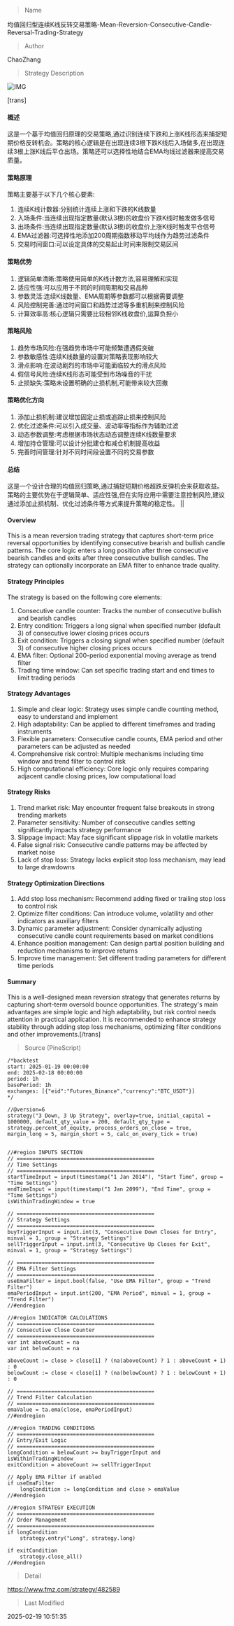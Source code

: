 
> Name

均值回归型连续K线反转交易策略-Mean-Reversion-Consecutive-Candle-Reversal-Trading-Strategy

> Author

ChaoZhang

> Strategy Description

![IMG](https://www.fmz.com/upload/asset/1dae1d30727352e93d1.png)

[trans]
#### 概述
这是一个基于均值回归原理的交易策略,通过识别连续下跌和上涨K线形态来捕捉短期价格反转机会。策略的核心逻辑是在出现连续3根下跌K线后入场做多,在出现连续3根上涨K线后平仓出场。策略还可以选择性地结合EMA均线过滤器来提高交易质量。

#### 策略原理 
策略主要基于以下几个核心要素:
1. 连续K线计数器:分别统计连续上涨和下跌的K线数量
2. 入场条件:当连续出现指定数量(默认3根)的收盘价下跌K线时触发做多信号
3. 出场条件:当连续出现指定数量(默认3根)的收盘价上涨K线时触发平仓信号
4. EMA过滤器:可选择性地添加200周期指数移动平均线作为趋势过滤条件
5. 交易时间窗口:可以设定具体的交易起止时间来限制交易区间

#### 策略优势
1. 逻辑简单清晰:策略使用简单的K线计数方法,容易理解和实现
2. 适应性强:可以应用于不同的时间周期和交易品种
3. 参数灵活:连续K线数量、EMA周期等参数都可以根据需要调整
4. 风险控制完善:通过时间窗口和趋势过滤等多重机制来控制风险
5. 计算效率高:核心逻辑只需要比较相邻K线收盘价,运算负担小

#### 策略风险
1. 趋势市场风险:在强趋势市场中可能频繁遭遇假突破
2. 参数敏感性:连续K线数量的设置对策略表现影响较大
3. 滑点影响:在波动剧烈的市场中可能面临较大的滑点风险
4. 假信号风险:连续K线形态可能受到市场噪音的干扰
5. 止损缺失:策略未设置明确的止损机制,可能带来较大回撤

#### 策略优化方向
1. 添加止损机制:建议增加固定止损或追踪止损来控制风险
2. 优化过滤条件:可以引入成交量、波动率等指标作为辅助过滤
3. 动态参数调整:考虑根据市场状态动态调整连续K线数量要求
4. 增加持仓管理:可以设计分批建仓和减仓机制提高收益
5. 完善时间管理:针对不同时间段设置不同的交易参数

#### 总结
这是一个设计合理的均值回归策略,通过捕捉短期价格超跌反弹机会来获取收益。策略的主要优势在于逻辑简单、适应性强,但在实际应用中需要注意控制风险,建议通过添加止损机制、优化过滤条件等方式来提升策略的稳定性。 ||

#### Overview
This is a mean reversion trading strategy that captures short-term price reversal opportunities by identifying consecutive bearish and bullish candle patterns. The core logic enters a long position after three consecutive bearish candles and exits after three consecutive bullish candles. The strategy can optionally incorporate an EMA filter to enhance trade quality.

#### Strategy Principles
The strategy is based on the following core elements:
1. Consecutive candle counter: Tracks the number of consecutive bullish and bearish candles
2. Entry condition: Triggers a long signal when specified number (default 3) of consecutive lower closing prices occurs
3. Exit condition: Triggers a closing signal when specified number (default 3) of consecutive higher closing prices occurs
4. EMA filter: Optional 200-period exponential moving average as trend filter
5. Trading time window: Can set specific trading start and end times to limit trading periods

#### Strategy Advantages
1. Simple and clear logic: Strategy uses simple candle counting method, easy to understand and implement
2. High adaptability: Can be applied to different timeframes and trading instruments
3. Flexible parameters: Consecutive candle counts, EMA period and other parameters can be adjusted as needed
4. Comprehensive risk control: Multiple mechanisms including time window and trend filter to control risk
5. High computational efficiency: Core logic only requires comparing adjacent candle closing prices, low computational load

#### Strategy Risks
1. Trend market risk: May encounter frequent false breakouts in strong trending markets
2. Parameter sensitivity: Number of consecutive candles setting significantly impacts strategy performance
3. Slippage impact: May face significant slippage risk in volatile markets
4. False signal risk: Consecutive candle patterns may be affected by market noise
5. Lack of stop loss: Strategy lacks explicit stop loss mechanism, may lead to large drawdowns

#### Strategy Optimization Directions
1. Add stop loss mechanism: Recommend adding fixed or trailing stop loss to control risk
2. Optimize filter conditions: Can introduce volume, volatility and other indicators as auxiliary filters
3. Dynamic parameter adjustment: Consider dynamically adjusting consecutive candle count requirements based on market conditions
4. Enhance position management: Can design partial position building and reduction mechanisms to improve returns
5. Improve time management: Set different trading parameters for different time periods

#### Summary
This is a well-designed mean reversion strategy that generates returns by capturing short-term oversold bounce opportunities. The strategy's main advantages are simple logic and high adaptability, but risk control needs attention in practical application. It is recommended to enhance strategy stability through adding stop loss mechanisms, optimizing filter conditions and other improvements.[/trans]



> Source (PineScript)

``` pinescript
/*backtest
start: 2025-01-19 00:00:00
end: 2025-02-18 00:00:00
period: 1h
basePeriod: 1h
exchanges: [{"eid":"Futures_Binance","currency":"BTC_USDT"}]
*/

//@version=6
strategy("3 Down, 3 Up Strategy", overlay=true, initial_capital = 1000000, default_qty_value = 200, default_qty_type = strategy.percent_of_equity, process_orders_on_close = true, margin_long = 5, margin_short = 5, calc_on_every_tick = true)


//#region INPUTS SECTION
// ============================================
// Time Settings
// ============================================
startTimeInput = input(timestamp("1 Jan 2014"), "Start Time", group = "Time Settings")
endTimeInput = input(timestamp("1 Jan 2099"), "End Time", group = "Time Settings")
isWithinTradingWindow = true

// ============================================
// Strategy Settings
// ============================================
buyTriggerInput = input.int(3, "Consecutive Down Closes for Entry", minval = 1, group = "Strategy Settings")
sellTriggerInput = input.int(3, "Consecutive Up Closes for Exit", minval = 1, group = "Strategy Settings")

// ============================================
// EMA Filter Settings
// ============================================
useEmaFilter = input.bool(false, "Use EMA Filter", group = "Trend Filter")
emaPeriodInput = input.int(200, "EMA Period", minval = 1, group = "Trend Filter")
//#endregion

//#region INDICATOR CALCULATIONS
// ============================================
// Consecutive Close Counter
// ============================================
var int aboveCount = na
var int belowCount = na

aboveCount := close > close[1] ? (na(aboveCount) ? 1 : aboveCount + 1) : 0
belowCount := close < close[1] ? (na(belowCount) ? 1 : belowCount + 1) : 0

// ============================================
// Trend Filter Calculation
// ============================================
emaValue = ta.ema(close, emaPeriodInput)
//#endregion

//#region TRADING CONDITIONS
// ============================================
// Entry/Exit Logic
// ============================================
longCondition = belowCount >= buyTriggerInput and isWithinTradingWindow
exitCondition = aboveCount >= sellTriggerInput

// Apply EMA Filter if enabled
if useEmaFilter
    longCondition := longCondition and close > emaValue
//#endregion

//#region STRATEGY EXECUTION
// ============================================
// Order Management
// ============================================
if longCondition
    strategy.entry("Long", strategy.long)
    
if exitCondition
    strategy.close_all()
//#endregion
```

> Detail

https://www.fmz.com/strategy/482589

> Last Modified

2025-02-19 10:51:35
